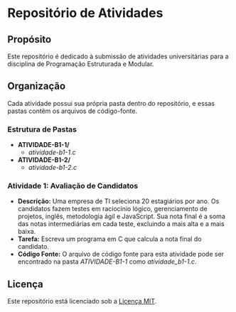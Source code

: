 # Repositório de Atividades

## Propósito
Este repositório é dedicado à submissão de atividades universitárias para a disciplina de Programação Estruturada e Modular.

## Organização
Cada atividade possui sua própria pasta dentro do repositório, e essas pastas contêm os arquivos de código-fonte.

### Estrutura de Pastas
- **ATIVIDADE-B1-1/**
  - *atividade-b1-1.c*
- **ATIVIDADE-B1-2/**
  - *atividade-b1-2.c*

### Atividade 1: Avaliação de Candidatos
- **Descrição:** Uma empresa de TI seleciona 20 estagiários por ano. Os candidatos fazem testes em raciocínio lógico, gerenciamento de projetos, inglês, metodologia ágil e JavaScript. Sua nota final é a soma das notas intermediárias em cada teste, excluindo a mais alta e a mais baixa.
- **Tarefa:** Escreva um programa em C que calcula a nota final do candidato.
- **Código Fonte:** O arquivo de código fonte para esta atividade pode ser encontrado na pasta *ATIVIDADE-B1-1* como *atividade_b1-1.c*.

## Licença
Este repositório está licenciado sob a [Licença MIT](LICENSE).
